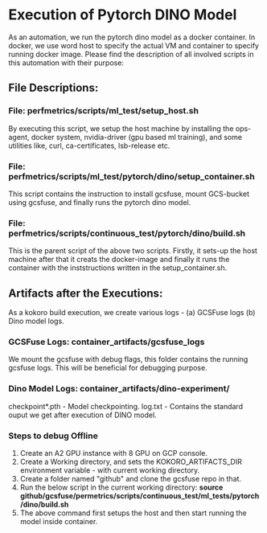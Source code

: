# Execution of Pytorch DINO Model

As an automation, we run the pytorch dino model as a docker container. In docker,
we use word host to specify the actual VM and container to specify running
docker image. Please find the description of all involved scripts in this 
automation with their purpose:

## File Descriptions:

### File: perfmetrics/scripts/ml_test/setup_host.sh
By executing this script, we setup the host machine by installing the ops-agent,
docker system, nvidia-driver (gpu based ml training), and some utilities like,
curl, ca-certificates, lsb-release etc.

### File: perfmetrics/scripts/ml_test/pytorch/dino/setup_container.sh
This script contains the instruction to install gcsfuse, mount GCS-bucket
using gcsfuse, and finally runs the pytorch dino model.

### File: perfmetrics/scripts/continuous_test/pytorch/dino/build.sh
This is the parent script of the above two scripts. Firstly, it sets-up the host
machine after that it creats the docker-image and finally it runs the container
with the inststructions written in the setup_container.sh.

## Artifacts after the Executions:
As a kokoro build execution, we create various logs - (a) GCSFuse logs (b) Dino
model logs.

### GCSFuse Logs: container_artifacts/gcsfuse_logs
We mount the gcsfuse with debug flags, this folder contains the running gcsfuse
logs. This will be beneficial for debugging purpose.

### Dino Model Logs: container_artifacts/dino-experiment/
checkpoint*.pth - Model checkpointing. 
log.txt - Contains the standard ouput we get after execution of DINO model.

### Steps to debug Offline
1. Create an A2 GPU instance with 8 GPU on GCP console.
2. Create a Working directory, and sets the KOKORO_ARTIFACTS_DIR environment 
variable - with current working directory.
3. Create a folder named "github" and clone the gcsfuse repo in that.
4. Run the below script in the current working directory:
   **source github/gcsfuse/permetrics/scripts/continuous_test/ml_tests/pytorch/dino/build.sh**
5. The above command first setups the host and then start running the model
inside container.
